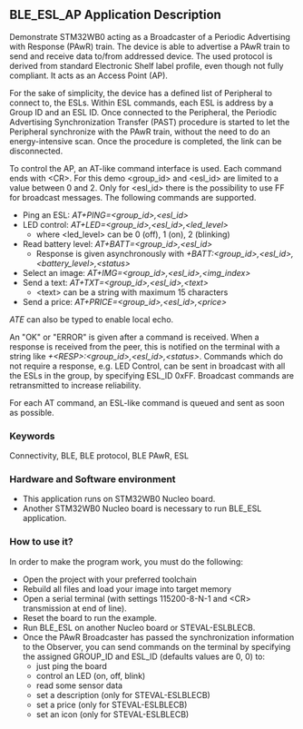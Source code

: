 ## __BLE_ESL_AP Application Description__

Demonstrate STM32WB0 acting as a Broadcaster of a Periodic Advertising with Response (PAwR) train.
The device is able to advertise a PAwR train to send and receive data to/from addressed device. The used protocol is derived from standard Electronic Shelf
label profile, even though not fully compliant. It acts as an Access Point (AP).

For the sake of simplicity, the device has a defined list of Peripheral to connect to, the ESLs. Within ESL commands, each ESL is address by a Group ID and an ESL ID. Once connected to the Peripheral, the Periodic Advertising Synchronization Transfer (PAST) procedure is started to let the Peripheral synchronize with the PAwR train, without the need to do an energy-intensive scan. Once the procedure is completed, the link can be disconnected.

To control the AP, an AT-like command interface is used.
Each command ends with \<CR>. For this demo \<group_id> and \<esl_id> are limited to a value between 0 and 2. Only for \<esl_id> there is the possibility to use FF for broadcast messages.
The following commands are supported. 
- Ping an ESL: *AT+PING=\<group_id>,\<esl_id>*
- LED control: *AT+LED=\<group_id>,\<esl_id>,\<led_level>*
  - where \<led_level> can be 0 (off), 1 (on), 2 (blinking)
- Read battery level: *AT+BATT=\<group_id>,\<esl_id>*
  - Response is given asynchronously with *+BATT:\<group_id>,\<esl_id>,\<battery_level>,\<status>*
- Select an image: *AT+IMG=\<group_id>,\<esl_id>,\<img_index>*
- Send a text: *AT+TXT=\<group_id>,\<esl_id>,\<text>*
  - \<text> can be a string with maximum 15 characters
- Send a price: *AT+PRICE=\<group_id>,\<esl_id>,\<price>*

*ATE* can also be typed to enable local echo.

An "OK" or "ERROR" is given after a command is received. When a response is received from the peer, this is notified on the terminal with a string like *+\<RESP>:\<group_id>,\<esl_id>,\<status>*.
Commands which do not require a response, e.g. LED Control, can be sent in broadcast with all the ESLs in the group, by specifying ESL_ID 0xFF. Broadcast commands are retransmitted to increase reliability.

For each AT command, an ESL-like command is queued and sent as soon as possible.

### __Keywords__

Connectivity, BLE, BLE protocol, BLE PAwR, ESL

### __Hardware and Software environment__

  - This application runs on STM32WB0 Nucleo board.
  - Another STM32WB0 Nucleo board is necessary to run BLE_ESL application.
    
### __How to use it?__

In order to make the program work, you must do the following:

 - Open the project with your preferred toolchain
 - Rebuild all files and load your image into target memory
 - Open a serial terminal (with settings 115200-8-N-1 and \<CR> transmission at end of line).
 - Reset the board to run the example.
 - Run BLE_ESL on another Nucleo board or STEVAL-ESLBLECB.
 - Once the PAwR Broadcaster has passed the synchronization information to the Observer, you can send commands on the terminal by specifying the assigned GROUP_ID and ESL_ID (defaults values are 0, 0) to:
   - just ping the board
   - control an LED (on, off, blink)
   - read some sensor data
   - set a description (only for STEVAL-ESLBLECB)
   - set a price (only for STEVAL-ESLBLECB)
   - set an icon (only for STEVAL-ESLBLECB)
